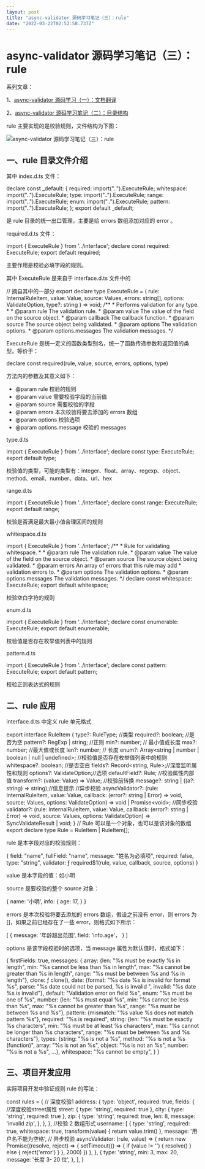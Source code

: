 ```yaml
---
layout: post
title: "async-validator 源码学习笔记（三）：rule"
date: "2022-03-22T02:52:58.737Z"
---
```

async-validator 源码学习笔记（三）：rule
==============================

系列文章：

1、[async-validator 源码学习（一）：文档翻译](https://www.cnblogs.com/web-learn/p/16012789.html)

2、[async-validator 源码学习笔记（二）：目录结构](https://www.cnblogs.com/web-learn/p/16020418.html)

rule 主要实现的是校验规则，文件结构为下图：

![async-validator 源码学习笔记（三）：rule](https://p3.toutiaoimg.com/origin/tos-cn-i-qvj2lq49k0/f68ab14010e2452fb88dddabfba1e0a8?from=pc)

一、rule 目录文件介绍
-------------

其中 index.d.ts 文件：

declare const \_default: {
 required: import("..").ExecuteRule;
 whitespace: import("..").ExecuteRule;
 type: import("..").ExecuteRule;
 range: import("..").ExecuteRule;
 enum: import("..").ExecuteRule;
 pattern: import("..").ExecuteRule;
};
export default \_default;

是 rule 目录的统一出口管理，主要是给 errors 数组添加对应的 error 。

required.d.ts 文件：

import { ExecuteRule } from '../interface';
declare const required: ExecuteRule;
export default required;

主要作用是校验必填字段的规则。

其中 ExecuteRule 是来自于 interface.d.ts 文件中的

// 摘自其中的一部分
export declare type ExecuteRule = (
 rule: InternalRuleItem, 
 value: Value, 
 source: Values, 
 errors: string\[\], 
 options: ValidateOption, 
 type?: string
) \=> void;
/\*\*
 \*  Performs validation for any type.
 \*
 \*  @param rule The validation rule.
 \*  @param value The value of the field on the source object.
 \*  @param callback The callback function.
 \*  @param source The source object being validated.
 \*  @param options The validation options.
 \*  @param options.messages The validation messages.
 \*/

ExecuteRule 是统一定义的函数类型别名，统一了函数传递参数和返回值的类型。等价于：

declare const required(rule, value, source, errors, options, type) 

方法内的参数及其意义如下：

*   @param rule 校验的规则
*   @param value 需要校验字段的当前值
*   @param source 需要校验的字段
*   @param errors 本次校验将要去添加的 errors 数组
*   @param options 校验选项
*   @param options.message 校验的 messages

type.d.ts

import { ExecuteRule } from '../interface';
declare const type: ExecuteRule;
export default type;

校验值的类型，可能的类型有：integer、float、array、regexp、object、method、email、number、data、url、hex

range.d.ts

import { ExecuteRule } from '../interface';
declare const range: ExecuteRule;
export default range;

校验是否满足最大最小值合理区间的规则

whitespace.d.ts

import { ExecuteRule } from '../interface';
/\*\*
 \*  Rule for validating whitespace.
 \*
 \*  @param rule The validation rule.
 \*  @param value The value of the field on the source object.
 \*  @param source The source object being validated.
 \*  @param errors An array of errors that this rule may add
 \*  validation errors to.
 \*  @param options The validation options.
 \*  @param options.messages The validation messages.
 \*/
declare const whitespace: ExecuteRule;
export default whitespace;

校验空白字符的规则

enum.d.ts

import { ExecuteRule } from '../interface';
declare const enumerable: ExecuteRule;
export default enumerable;

校验值是否存在枚举值列表中的规则

pattern.d.ts

import { ExecuteRule } from '../interface';
declare const pattern: ExecuteRule;
export default pattern;

校验正则表达式的规则

二、rule 应用
---------

interface.d.ts 中定义 rule 单元格式

export interface RuleItem {
 type?: RuleType; //类型
 required?: boolean; //是否为空
 pattern?: RegExp | string; //正则
 min?: number; // 最小值或长度
 max?: number; //最大值或长度
 len?: number; // 长度
 enum?: Array<string | number | boolean | null | undefined>; //校验值是否存在枚举值列表中的规则
 whitespace?: boolean; //是否空白
 fields?: Record<string, Rule>;//深度监听属性和规则
 options?: ValidateOption;//选项
 defaultField?: Rule; //校验属性内部值
 transform?: (value: Value) => Value; //校验前转换
 message?: string | ((a?: string) => string);//信息提示
 //异步校验
 asyncValidator?: (rule: InternalRuleItem, value: Value, callback: (error?: string | Error) => void, source: Values, options: ValidateOption) => void | Promise<void\>;
 //同步校验
 validator?: (rule: InternalRuleItem, value: Value, callback: (error?: string | Error) => void, source: Values, options: ValidateOption) => SyncValidateResult | void;
}
// Rule 可以是一个对象，也可以是该对象的数组 
export declare type Rule = RuleItem | RuleItem\[\];

rule 是本字段对应的校验规则：

{
 field: "name",
 fullField: "name",
 message: "姓名为必填项",
 required: false,
 type: "string",
 validator: ƒ required$1(rule, value, callback, source, options)
}

value 是本字段的值：如小明

source 是要校验的整个 source 对象：

{
 name: '小明',
 info: {
  age: 17,
 }
}

errors 是本次校验将要去添加的 errors 数组，假设之前没有 error，则 errors 为\[\]，如果之前已经存在了一些 error，则格式如下所示：

\[
 {
  message: '年龄超出范围',
  field: 'info.age'，
 }
\]

options 是该字段校验时的选项，当 message 属性为默认值时，格式如下：

{
 firstFields: true,
 messages: {
  array: {len: "%s must be exactly %s in length", min: "%s cannot be less than %s in length", max: "%s cannot be greater than %s in length", range: "%s must be between %s and %s in length"},
  clone: ƒ clone(),
  date: {format: "%s date %s is invalid for format %s", parse: "%s date could not be parsed, %s is invalid ", invalid: "%s date %s is invalid"},
  default: "Validation error on field %s",
  enum: "%s must be one of %s",
  number: {len: "%s must equal %s", min: "%s cannot be less than %s", max: "%s cannot be greater than %s", range: "%s must be between %s and %s"},
  pattern: {mismatch: "%s value %s does not match pattern %s"},
  required: "%s is required",
  string: {len: "%s must be exactly %s characters", min: "%s must be at least %s characters", max: "%s cannot be longer than %s characters", range: "%s must be between %s and %s characters"},
  types: {string: "%s is not a %s", method: "%s is not a %s (function)", array: "%s is not an %s", object: "%s is not an %s", number: "%s is not a %s", …},
  whitespace: "%s cannot be empty",
 }
}

三、项目开发应用
--------

实际项目开发中验证规则 rule 的写法：

const rules = {
 // 深度校验1
 address: {
  type: 'object',
  required: true,
  fields: {
   //深度校验street属性
   street: { type: 'string', required: true },
   city: { type: 'string', required: true },
   zip: {
    type: 'string',
    required: true,
    len: 8,
    message: 'invalid zip',
   },
  },
 },
 //校验 2 数组形式
 username: \[
  {
   type: 'string',
   required: true,
   whitespace: true,
   transform(value) {
    return value.trim()
   },
   message: '用户名不能为空格',
   // 异步校验
   asyncValidator: (rule, value) => {
    return new Promise((resolve, reject) => {
     setTimeout(() \=> {
      if (value != '') {
        resolve()
       } else {
         reject('error')
       }
      }, 2000)
     })
    },
   },
   {
    type: 'string',
    min: 3,
    max: 20,
    message: '长度 3- 20 位',
   },
  \],
}